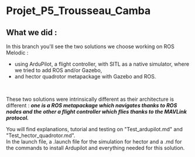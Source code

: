 # Projet_P5_Trousseau_Camba

## What we did :
In this branch you'll see the two solutions we choose working on ROS Melodic : 
- using ArduPilot, a flight controller, with SITL as a native simulator, where we tried to add ROS and/or Gazebo,
- and hector quadrotor metapackage with Gazebo and ROS.  
<br>

These two solutions were intrinsically different as their architecture is different : **_one is a ROS metapackage which navigates thanks to ROS nodes and the other a flight controller which flies thanks to the MAVLink protocol._**

You will find explanations, tutorial and testing on "Test_ardupilot.md" and "Test_hector_quadrotor.md".  
In the launch file, a .launch file for the simulation for hector and a .md for the commands to install Ardupilot and everything needed for this solution.

